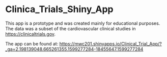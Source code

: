 # Clinica_Trials_Shiny_App

This app is a prototype and was created mainly for educational purposes. The data was a subset of the cardiovascular clinical studies in https://clinicaltrials.gov.

The app can be found at: https://mwc201.shinyapps.io/Clinical_Trial_App/?_ga=2.198139048.665261355.1599277284-18455647.1599277284
